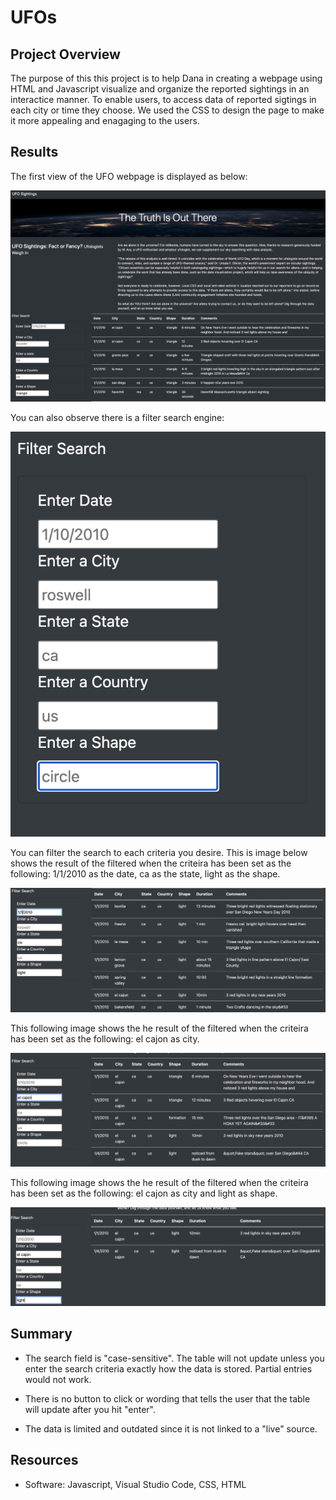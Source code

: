 # UFOs

## Project Overview

The purpose of this this project is to help Dana in creating a webpage using HTML and Javascript visualize and organize the reported sightings in an interactice manner. To enable users, to access data of reported sigtings in each city or time they choose. We used the CSS to design the page to make it more appealing and enagaging to the users.

## Results
The first view of the UFO webpage is displayed as below:
    
![webpage](Resources/webpage.png)


You can also observe there is a filter search engine:
    
![filter_search](Resources/filter_search.png)


You can filter the search to each criteria you desire. This is image below shows the result of the filtered when the criteira has been set as the following: 1/1/2010 as the date, ca as the state, light as the shape.

![date_ca_light](Resources/date_ca_light.png)
                 
                 
This following image shows the he result of the filtered when the criteira has been set as the following: el cajon as city.
                 
![el_cajon](Resources/el_cajon.png)


This following image shows the he result of the filtered when the criteira has been set as the following: el cajon as city and light as shape.

![el_cajon_light](Resources/el_cajon_light.png)


                
## Summary
- The search field is "case-sensitive". The table will not update unless you enter the search criteria exactly how the data is stored. Partial entries would not work. 

- There is no button to click or wording that tells the user that the table will update after you hit "enter". 

- The data is limited and outdated since it is not linked to a "live" source.


## Resources
- Software: Javascript, Visual Studio Code, CSS, HTML
